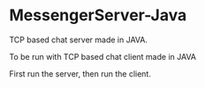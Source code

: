 # MessengerServer-Java
TCP based chat server made in JAVA. 

To be run with TCP based chat client made in JAVA

First run the server, then run the client.
